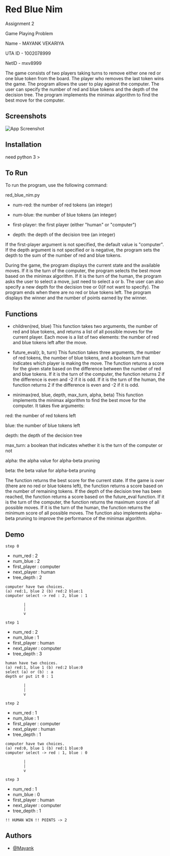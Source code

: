 
# Red Blue Nim

Assignment 2

Game Playing Problem

Name - MAYANK VEKARIYA 

UTA ID - 1002078999

NetID - mxv8999

The game consists of two players taking turns to remove either one red or one blue token from the board. The player who removes the last token wins the game. The program allows the user to play against the computer. The user can specify the number of red and blue tokens and the depth of the decision tree. The program implements the minimax algorithm to find the best move for the computer.
## Screenshots

![App Screenshot]([https://via.placeholder.com/468x300?text=App+Screenshot+Here](https://github.com/mayank-vekariya/ai_2/blob/main/output_screen_shot/Capture%202.png))

## Installation

need python 3 >


    
## To Run

To run the program, use the following command:

red_blue_nim.py <num-red> <num-blue> <first-player> <depth>

- num-red: the number of red tokens (an integer)

- num-blue: the number of blue tokens (an integer)

- first-player: the first player (either "human" or "computer")

- depth: the depth of the decision tree (an integer)

If the first-player argument is not specified, the default value is "computer". If the depth argument is not specified or is negative, the program sets the depth to the sum of the number of red and blue tokens.

During the game, the program displays the current state and the available moves. If it is the turn of the computer, the program selects the best move based on the minimax algorithm. If it is the turn of the human, the program asks the user to select a move, just need to select a or b. The user can also specify a new depth for the decision tree or 0(if not want to specify). The program ends when there are no red or blue tokens left. The program displays the winner and the number of points earned by the winner.


## Functions

- children(red, blue)
This function takes two arguments, the number of red and blue tokens, and returns a list of all possible moves for the current player. Each move is a list of two elements: the number of red and blue tokens left after the move.

- future_eval(r, b, turn)
This function takes three arguments, the number of red tokens, the number of blue tokens, and a boolean turn that indicates which player is making the move. The function returns a score for the given state based on the difference between the number of red and blue tokens. If it is the turn of the computer, the function returns 2 if the difference is even and -2 if it is odd. If it is the turn of the human, the function returns 2 if the difference is even and -2 if it is odd.

- minimax(red, blue, depth, max_turn, alpha, beta)
This function implements the minimax algorithm to find the best move for the computer. It takes five arguments:

red: the number of red tokens left

blue: the number of blue tokens left

depth: the depth of the decision tree

max_turn: a boolean that indicates whether it is the turn of the computer or not

alpha: the alpha value for alpha-beta pruning

beta: the beta value for alpha-beta pruning

The function returns the best score for the current state. If the game is over (there are no red or blue tokens left), the function returns a score based on the number of remaining tokens. If the depth of the decision tree has been reached, the function returns a score based on the future_eval function. If it is the turn of the computer, the function returns the maximum score of all possible moves. If it is the turn of the human, the function returns the minimum score of all possible moves. The function also implements alpha-beta pruning to improve the performance of the minimax algorithm.
## Demo
       
~~~~~~~~~~~~~~~~~~~~~~~~~~~                                                               
step 0
~~~~~~~~~~~~~~~~~~~~~~~~~~~
* num_red : 2
* num_blue : 2
* first_player : computer
* next_player : human
* tree_depth : 2
~~~~~~~~~~~~~~~~~~~~~~~~~~~
computer have two choices.
(a) red:1, blue 2 (b) red:2 blue:1
computer select -> red : 2, blue : 1
~~~~~~~~~~~~~~~~~~~~~~~~~~~
            |
            |
            v

~~~~~~~~~~~~~~~~~~~~~~~~~~~
step 1
~~~~~~~~~~~~~~~~~~~~~~~~~~~
* num_red : 2
* num_blue : 1
* first_player : human
* next_player : computer
* tree_depth : 3
~~~~~~~~~~~~~~~~~~~~~~~~~~~
human have two choices.
(a) red:1, blue 1 (b) red:2 blue:0
select (a) or (b) : a
depth or put it 0 : 1
~~~~~~~~~~~~~~~~~~~~~~~~~~~
            |
            |
            v

~~~~~~~~~~~~~~~~~~~~~~~~~~~
step 2
~~~~~~~~~~~~~~~~~~~~~~~~~~~
* num_red : 1
* num_blue : 1
* first_player : computer
* next_player : human
* tree_depth : 1
~~~~~~~~~~~~~~~~~~~~~~~~~~~
computer have two choices.
(a) red:0, blue 1 (b) red:1 blue:0
computer select -> red : 1, blue : 0
~~~~~~~~~~~~~~~~~~~~~~~~~~~
            |
            |
            v

~~~~~~~~~~~~~~~~~~~~~~~~~~~
step 3
~~~~~~~~~~~~~~~~~~~~~~~~~~~
* num_red : 1
* num_blue : 0
* first_player : human
* next_player : computer
* tree_depth : 1
~~~~~~~~~~~~~~~~~~~~~~~~~~~
!! HUMAN WIN !! POINTS -> 2
~~~~~~~~~~~~~~~~~~~~~~~~~~~

## Authors

- [@Mayank](https://www.hackerrank.com/mayankpv2001)

